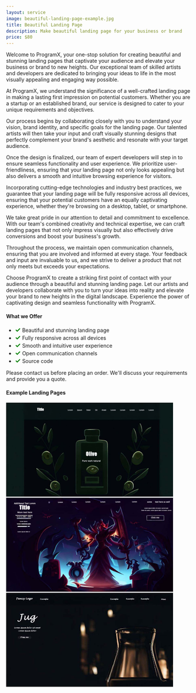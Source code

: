 ```yaml
---
layout: service
image: beautiful-landing-page-example.jpg
title: Beautiful Landing Page
description: Make beautiful landing page for your business or brand
price: $80
---
```


Welcome to ProgramX, your one-stop solution for creating beautiful and stunning landing pages that captivate your audience and elevate your business or brand to new heights. Our exceptional team of skilled artists and developers are dedicated to bringing your ideas to life in the most visually appealing and engaging way possible.

At ProgramX, we understand the significance of a well-crafted landing page in making a lasting first impression on potential customers. Whether you are a startup or an established brand, our service is designed to cater to your unique requirements and objectives.

Our process begins by collaborating closely with you to understand your vision, brand identity, and specific goals for the landing page. Our talented artists will then take your input and craft visually stunning designs that perfectly complement your brand's aesthetic and resonate with your target audience.

Once the design is finalized, our team of expert developers will step in to ensure seamless functionality and user experience. We prioritize user-friendliness, ensuring that your landing page not only looks appealing but also delivers a smooth and intuitive browsing experience for visitors.

Incorporating cutting-edge technologies and industry best practices, we guarantee that your landing page will be fully responsive across all devices, ensuring that your potential customers have an equally captivating experience, whether they're browsing on a desktop, tablet, or smartphone.

We take great pride in our attention to detail and commitment to excellence. With our team's combined creativity and technical expertise, we can craft landing pages that not only impress visually but also effectively drive conversions and boost your business's growth.

Throughout the process, we maintain open communication channels, ensuring that you are involved and informed at every stage. Your feedback and input are invaluable to us, and we strive to deliver a product that not only meets but exceeds your expectations.

Choose ProgramX to create a striking first point of contact with your audience through a beautiful and stunning landing page. Let our artists and developers collaborate with you to turn your ideas into reality and elevate your brand to new heights in the digital landscape. Experience the power of captivating design and seamless functionality with ProgramX.

#### What we Offer

- <span style="color:green; font-size: 18px; font-weight: bold;">✓</span> Beautiful and stunning landing page
- <span style="color:green; font-size: 18px; font-weight: bold;">✓</span> Fully responsive across all devices
- <span style="color:green; font-size: 18px; font-weight: bold;">✓</span> Smooth and intuitive user experience
- <span style="color:green; font-size: 18px; font-weight: bold;">✓</span> Open communication channels
- <span style="color:green; font-size: 18px; font-weight: bold;">✓</span> Source code


Please contact us before placing an order. We'll discuss your requirements and provide you a quote.

#### Example Landing Pages

<img src="/assets/stunning-landing-page-example-olive.jpg" alt="dark theme olive landing page stunning landing page beautiful landing page agriculture farming" height="256">
<img src="/assets/beautiful-landing-page-example.jpg" alt="beautiful landing page dark theme mode game landing page website" height="256">
<img src="/assets/dark-mode-landing-page-beautiful-stunning.jpg" alt="brand landing page jug beautiful stunning dark landing page" height="256">


